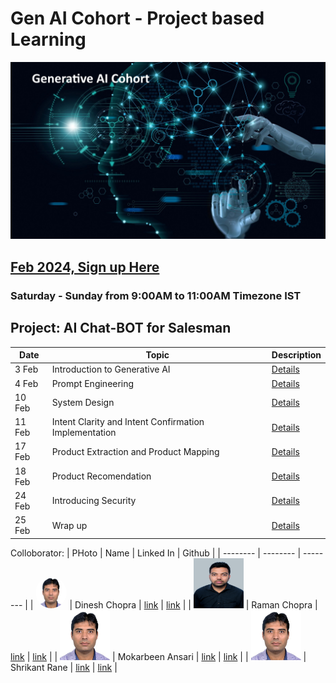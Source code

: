 # Gen AI Cohort - Project based Learning

![Gen AI](images/generative_AI.jpg)

## [Feb 2024, Sign up Here](https://forms.gle/MTm4weJxbSjShbod6)

### Saturday - Sunday from 9:00AM to 11:00AM Timezone IST

## Project: AI Chat-BOT for Salesman

|  Date | Topic | Description |
| -------- | -------- | -------- |
| 3 Feb | Introduction to Generative AI | [Details](./2024/feb/1_intro_to_generative_ai.md) |
| 4 Feb | Prompt Engineering | [Details](./2024/feb/2_prompt_engineering.md) |
| 10 Feb | System Design | [Details](./2024/feb/3_system_design.md) |
| 11 Feb | Intent Clarity and Intent Confirmation Implementation | [Details](./2024/feb/4_ai_chat_boat_part_1.md) |
| 17 Feb | Product Extraction and Product Mapping | [Details](./2024/feb/5_ai_chat_boat_part_2.md) |
| 18 Feb | Product Recomendation | [Details](./2024/feb/6_ai_chat_boat_part_3.md) |
| 24 Feb | Introducing Security | [Details](./2024/feb/7_ai_chat_boat_part_4.md) |
| 25 Feb | Wrap up | [Details](./2024/feb/8_wrap_up.md) |

Colloborator: 
|  PHoto | Name | Linked In | Github |
| -------- | -------- | -------- |
| <img src="./2024/feb/images/dinesh_photo.jpg" alt="Dinesh Chopra" width="50" height="50" style="border-radius: 50%" />
 | Dinesh Chopra | [link](https://www.linkedin.com/in/dinesh-chopra/) | [link](https://github.com/DineshChopra) |
| <img src="./2024/feb/images/raman_photo.jpg" alt="Dinesh Chopra" width="80" height="80" /> | Raman Chopra | [link](https://www.linkedin.com/in/raman-chopra/) | [link](https://github.com/rmnchopra91) |
| <img src="./2024/feb/images/dinesh_photo.jpg" alt="Dinesh Chopra" width="80" height="80" /> | Mokarbeen Ansari | [link](https://www.linkedin.com/in/mokarbeenansari/) | [link]() |
| <img src="./2024/feb/images/dinesh_photo.jpg" alt="Dinesh Chopra" width="80" height="80" /> | Shrikant Rane | [link](https://www.linkedin.com/in/shrikant-rane1806/) | [link]() |

